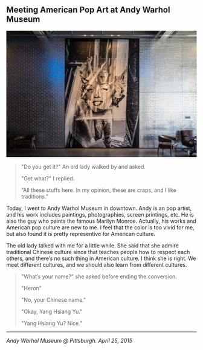 ## Meeting American Pop Art at Andy Warhol Museum

![](../../images/popart.jpg)

> "Do you get it?" An old lady walked by and asked.
>
> "Get what?" I replied.
>
> “All these stuffs here. In my opinion, these are craps, and I like traditions.”

Today, I went to Andy Warhol Museum in downtown. Andy is an pop artist, and his work includes paintings, photographies, screen printings, etc. He is also the guy who paints the famous Marilyn Monroe. Actually, his works and American pop culture are new to me. I feel that the color is too vivid for me, but also found it is pretty representive for American culture.

The old lady talked with me for a little while. She said that she admire traditional Chinese culture since that teaches people how to respect each others, and there’s no such thing in American culture. I think she is right. We meet different cultures, and we should also learn from different cultures.

> "What’s your name?" she asked before ending the conversion.
>
> "Heron"
>
> "No, your Chinese name."
>
> "Okay, Yang Hsiang Yu."
>
> "Yang Hsiang Yu? Nice."

---

*Andy Warhol Museum @ Pittsburgh. April 25, 2015*
